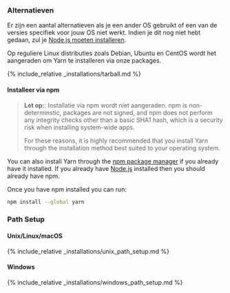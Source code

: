 ### Alternatieven

Er zijn een aantal alternatieven als je een ander OS gebruikt of een van de versies specifiek voor jouw OS niet werkt. Indien je dit nog niet hebt gedaan, zul je [Node.js moeten installeren](https://nodejs.org/).

Op reguliere Linux distributies zoals Debian, Ubuntu en CentOS wordt het aangeraden om Yarn te installeren via onze packages.

{% include_relative _installations/tarball.md %}

#### Installeer via npm

> **Let op:**: Installatie via npm wordt niet aangeraden. npm is non-determinstic, packages are not signed, and npm does not perform any integrity checks other than a basic SHA1 hash, which is a security risk when installing system-wide apps.
> 
> For these reasons, it is highly recommended that you install Yarn through the installation method best suited to your operating system.

You can also install Yarn through the [npm package manager](http://npmjs.org/) if you already have it installed. If you already have [Node.js](https://nodejs.org/) installed then you should already have npm.

Once you have npm installed you can run:

```sh
npm install --global yarn
```

### Path Setup

#### Unix/Linux/macOS

{% include_relative _installations/unix_path_setup.md %}

#### Windows

{% include_relative _installations/windows_path_setup.md %}